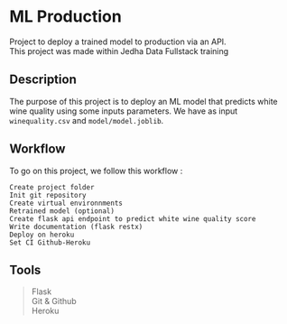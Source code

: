 # ML Production
Project to deploy a trained model to production via an API.  
This project was made within Jedha Data Fullstack training

## Description
The purpose of this project is to deploy an ML model that predicts white wine quality using some inputs parameters. We have as input `winequality.csv` and `model/model.joblib`. 

## Workflow
To go on this project, we follow this workflow :
```workflow
Create project folder
Init git repository
Create virtual environnments
Retrained model (optional)
Create flask api endpoint to predict white wine quality score
Write documentation (flask restx)
Deploy on heroku
Set CI Github-Heroku
```

## Tools 
> Flask \
> Git & Github \
> Heroku
